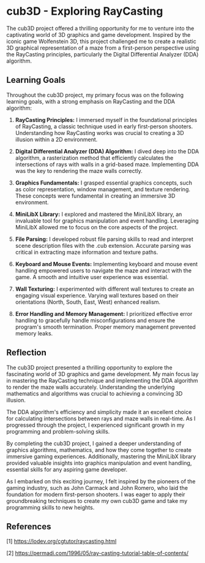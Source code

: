 # cub3D - Exploring RayCasting 

The cub3D project offered a thrilling opportunity for me to venture into the captivating world of 3D graphics and game development. Inspired by the iconic game Wolfenstein 3D, this project challenged me to create a realistic 3D graphical representation of a maze from a first-person perspective using the RayCasting principles, particularly the Digital Differential Analyzer (DDA) algorithm.

## Learning Goals
Throughout the cub3D project, my primary focus was on the following learning goals, with a strong emphasis on RayCasting and the DDA algorithm:

1. **RayCasting Principles:** I immersed myself in the foundational principles of RayCasting, a classic technique used in early first-person shooters. Understanding how RayCasting works was crucial to creating a 3D illusion within a 2D environment.

2. **Digital Differential Analyzer (DDA) Algorithm:** I dived deep into the DDA algorithm, a rasterization method that efficiently calculates the intersections of rays with walls in a grid-based maze. Implementing DDA was the key to rendering the maze walls correctly.

3. **Graphics Fundamentals:** I grasped essential graphics concepts, such as color representation, window management, and texture rendering. These concepts were fundamental in creating an immersive 3D environment.

4. **MiniLibX Library:** I explored and mastered the MiniLibX library, an invaluable tool for graphics manipulation and event handling. Leveraging MiniLibX allowed me to focus on the core aspects of the project.

5. **File Parsing:** I developed robust file parsing skills to read and interpret scene description files with the .cub extension. Accurate parsing was critical in extracting maze information and texture paths.

6. **Keyboard and Mouse Events:** Implementing keyboard and mouse event handling empowered users to navigate the maze and interact with the game. A smooth and intuitive user experience was essential.

7. **Wall Texturing:** I experimented with different wall textures to create an engaging visual experience. Varying wall textures based on their orientations (North, South, East, West) enhanced realism.

8. **Error Handling and Memory Management:** I prioritized effective error handling to gracefully handle misconfigurations and ensure the program's smooth termination. Proper memory management prevented memory leaks.

## Reflection
The cub3D project presented a thrilling opportunity to explore the fascinating world of 3D graphics and game development. My main focus lay in mastering the RayCasting technique and implementing the DDA algorithm to render the maze walls accurately. Understanding the underlying mathematics and algorithms was crucial to achieving a convincing 3D illusion.

The DDA algorithm's efficiency and simplicity made it an excellent choice for calculating intersections between rays and maze walls in real-time. As I progressed through the project, I experienced significant growth in my programming and problem-solving skills.

By completing the cub3D project, I gained a deeper understanding of graphics algorithms, mathematics, and how they come together to create immersive gaming experiences. Additionally, mastering the MiniLibX library provided valuable insights into graphics manipulation and event handling, essential skills for any aspiring game developer.

As I embarked on this exciting journey, I felt inspired by the pioneers of the gaming industry, such as John Carmack and John Romero, who laid the foundation for modern first-person shooters. I was eager to apply their groundbreaking techniques to create my own cub3D game and take my programming skills to new heights.

## References

[1] <https://lodev.org/cgtutor/raycasting.html>

[2] <https://permadi.com/1996/05/ray-casting-tutorial-table-of-contents/>

